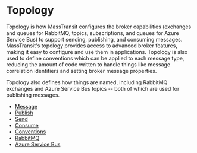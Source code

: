 # Topology

Topology is how MassTransit configures the broker capabilities (exchanges and queues for RabbitMQ, topics, subscriptions, and queues for Azure Service Bus) to support sending, publishing, and consuming messages. MassTransit's topology provides access to advanced broker features, making it easy to configure and use them in applications. Topology is also used to define conventions which can be applied to each message type, reducing the amount of code written to handle things like message correlation identifiers and setting broker message properties.

Topology also defines how things are named, including RabbitMQ exchanges and Azure Service Bus topics -- both of which are used for publishing messages.

* [Message](message)
* [Publish](publish)
* [Send](send)
* [Consume](consume)
* [Conventions](conventions)
* [RabbitMQ](rabbitmq)
* [Azure Service Bus](servicebus)
